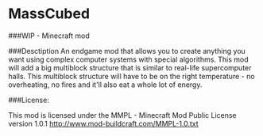 MassCubed
=========

###WIP - Minecraft mod

###Desctiption
An endgame mod that allows you to create anything you want using complex computer systems with special algorithms.
This mod will add a big multiblock structure that is similar to real-life supercomputer halls. This multiblock structure will have to be on the right temperature - no overheating, no fires and it'll also eat a whole lot of energy.

###License:

This mod is licensed under the MMPL - Minecraft Mod Public License version 1.0.1 http://www.mod-buildcraft.com/MMPL-1.0.txt
